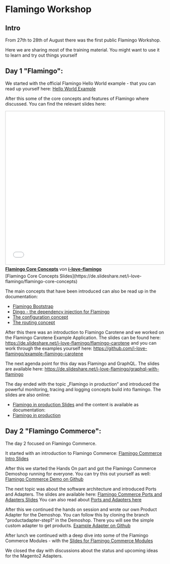 # Flamingo Workshop 

## Intro
From 27th to 28th of August there was the first public Flamingo Workshop.

Here we are sharing most of the training material.
You might want to use it to learn and try out things yourself



## Day 1 "Flamingo":
We started with the official Flamingo Hello World example - that you can read up yourself here:
[Hello World Example](https://docs.flamingo.me/6.%20Trainings/1.%20Tutorial%20Hello%20World.html)

After this some of the core concepts and features of Flamingo where discussed. You can find the relevant slides here:
<iframe src="//www.slideshare.net/slideshow/embed_code/key/IYuokUbY4JJprm" width="595" height="485" frameborder="0" marginwidth="0" marginheight="0" scrolling="no" style="border:1px solid #CCC; border-width:1px; margin-bottom:5px; max-width: 100%;" allowfullscreen> </iframe> <div style="margin-bottom:5px"> <strong> <a href="//www.slideshare.net/i-love-flamingo/flamingo-core-concepts" title="Flamingo Core Concepts" target="_blank">Flamingo Core Concepts</a> </strong> von <strong><a href="https://www.slideshare.net/i-love-flamingo" target="_blank">i-love-flamingo</a></strong> </div>
[Flamingo Core Concepts Slides](https://de.slideshare.net/i-love-flamingo/flamingo-core-concepts)

The main concepts that have been introduced can also be read up in the documentation:

* [Flamingo Bootstrap](https://docs.flamingo.me/2.%20Flamingo%20Core/1.%20Flamingo%20Basics/7.%20Flamingo%20Bootstrap.html)
* [Dingo - the dependency injection for Flamingo](https://docs.flamingo.me/3.%20Flamingo%20Modules/1.%20dingo.html)
* [The configuration concept](https://docs.flamingo.me/2.%20Flamingo%20Core/2.%20Framework%20Modules/Configuration.html)
* [The routing concept](https://docs.flamingo.me/2.%20Flamingo%20Core/2.%20Framework%20Modules/Web%20module/ReadmeRouter.html)

After this there was an introduction to Flamingo Carotene and we worked on the Flamingo Carotene Example Application. The slides can be found here: https://de.slideshare.net/i-love-flamingo/flamingo-carotene
and you can work through the examples yourself here: https://github.com/i-love-flamingo/example-flamingo-carotene

The next agenda point for this day was Flamingo and GraphQL. The slides are available here: https://de.slideshare.net/i-love-flamingo/graphql-with-flamingo

The day ended with the topic „Flamingo in production“ and introduced the powerful monitoring, tracing and logging concepts build into flamingo. 
The slides are also online: 

* [Flamingo in production Slides](https://de.slideshare.net/i-love-flamingo/flamingo-in-production) and the content is available as documentation: 
* [Flamingo in production](https://docs.flamingo.me/2.%20Flamingo%20Core/1.%20Flamingo%20Basics/5.%20Flamingo%20Production.html)


## Day 2 "Flamingo Commerce":

The day 2 focused on Flamingo Commerce.

It started with an introduction to Flamingo Commerce: 
[Flamingo Commerce Intro Slides](https://de.slideshare.net/i-love-flamingo/flamingo-commerce-intro)

After this we started the Hands On part and got the Flamingo Commerce Demoshop running for everyone. 
You can try this out yourself as well: 
[Flamingo Commerce Demo on Github](https://github.com/i-love-flamingo/commerce-demo-carotene#run-local-from-source-code)

The next topic was about the software architecture and introduced Ports and Adapters. 
The slides are available here: [Flamingo Commerce Ports and Adapters Slides](https://de.slideshare.net/i-love-flamingo/flamingo-commerce-ports-and-adapters)
You can also read about [Ports and Adapters here](https://docs.flamingo.me/2.%20Flamingo%20Core/1.%20Flamingo%20Basics/4.%20Ports%20and%20Adapters.html)

After this we continued the hands on session and wrote our own Product Adapter for the Demoshop. 
You can follow this by cloning the branch "productadapter-step1“ in the Demoshop. There you will see the simple custom adapter to get products. [Example Adapter on Github](https://github.com/i-love-flamingo/commerce-demo-carotene/blob/productadapter-step1/src/myproduct/infrastructure/product/serviceadapter.go)

After lunch we continued with a deep dive into some of the Flamingo Commerce Modules - with the [Slides for Flamingo Commerce Modules](https://de.slideshare.net/i-love-flamingo/flamingo-commerce-module-details)

We closed the day with discussions about the status and upcoming ideas for the Magento2 Adapters.




